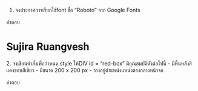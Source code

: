 1. จงประกาศการเรียกใช้font ชื่อ “Roboto” จาก Google Fonts

คำตอบ
<!doctype html>
<html>
<head>
<meta charset="utf-8">
<link rel="preconnect" href="https://fonts.gstatic.com">
<link href="https://fonts.googleapis.com/css2?family=Roboto:wght@300&display=swap" rel="stylesheet" type="text/css">
	
<title>TEST!!</title>
	<style>
		h1 {
			font-family: 'Roboto', sans-serif;
		}
	</style>
</head>

<body>
	<h1> Sujira Ruangvesh</h1>
</body>
</html>
2. จงเขียนคำสั่งเพื่อกำหนด style ให้DIV id = “red-box” มีคุณสมบัติดังต่อไปนี้
- มีพื้นหลังสีแดงขอบสีเขียว
- มีขนาด 200 x 200 px
- วางอยู่ตำแหน่งแหน่งตรงกลางหน้าจอ

คำตอบ
<!doctype html>
<html>
<head>
<meta charset="utf-8">
<link rel="preconnect" href="https://fonts.gstatic.com">
<link href="https://fonts.googleapis.com/css2?family=Roboto:wght@300&display=swap" rel="stylesheet" type="text/css">
	
<title>TEST!!</title>
	<style>
		div{
			background-color: red;
			width: 200px;
            height: 200px;
		    border: 3px solid green;
            position: absolute;
            top: 50%;
            left: 50%;
            margin-top: -100px;
            margin-left: -100px;
			
			
		}
		
		
	</style>
</head>

<body>
	<section class="red-box" >
	<div class="red-box" >

	</div>
	</section>
</body>
</html>


3. จงเขียนคำสั่งเพี่อกำหนด style ให้DIV id = “response-box” มีคุณสมบัติดังต่อไปนี้
- มีความกวา้งและความสูงเท่ากับขนาดของ browser ในปัจจุบัน เมี่อ resize browser จะปรับเปลี่ยนขนาดเท่ากับขนาดปัจจุบันของ browser
- มีพี่นหลังสีเขียวเมี่อความกว้างของหน้าจอมีขนาด >= 512px
- มีพี่นหลังสีม่วงเมี่อความกว้างของหน้าจอมีขนาด >=720px
- มีพี่นหลังสีฟ้าเมี่อความกว้างของหน้าจอมีขนาด >=1024px

คำตอบ
<!doctype html>

<html>
<head>
<meta charset="utf-8">

<meta name="viewport" content="width=device-width, initial-scale=1.0, maximum-scale=1.0, user-scalable=no">
<link  href="main.css" rel="stylesheet" >
	
</head>

<body>
<nav>
	WEB SITE
	</nav>
<main>

	<aside>
		SUJIRA RUANGVESHSUJIRA RUANGVESHSUJIRA RUANGVESHSUJIRA RUANGVESHSUJIRA RUANGVESHSUJIRA RUANGVESHSUJIRA RUANGVESHSUJIRA RUANGVESHSUJIRA RUANGVESH
			</aside>
		<article>
		SUJIRA RUANGVESHSUJIRA RUANGVESHSUJIRA RUANGVESHSUJIRA RUANGVESHSUJIRA RUANGVESHSUJIRA RUANGVESHSUJIRA RUANGVESHSUJIRA RUANGVESHSUJIRA RUANGVESHSUJIRA RUANGVESH	
			</article>
	
	

	</main>
<footer>
	copy right 2021.
	</footer>	
</body>
</html>


*{
	margin: 0;
	padding: 0;
	box-sizing: border-box;
}



nav{
	padding: 15px;
	background-color: aqua;
	
	
}


main{
	display: flex;
	padding: 15px;
	background-color: burlywood;
	justify-content: space-between;
	height: 100vh;
}
ื

aside{
	width:  70%;
	background-color: yellowgreen;
}

article{
	width:  70%;
	background-color: cadetblue;
}


footer{
	padding: 15px;
	text-align: center;
	background-color: darkred;
}

@media  screen and (min-width: 512px)  {
	main{
		flex-direction: column;
		
		background-color: green;
	}
	
	aside{
		
		width: 100%;
		height: 100%;
		
	}
	
	article{
		
		width: 100%;
        height: 100%;
	}
		}
		
		
@media  screen and (min-width: 720px)  {
	main{
		flex-direction: column;
		background-color: purple;
	}
	
	aside{
		width: 100%;
	}
	
	article{
		width: 100%;
		height: 100%;
	}
		}
		
@media  screen and (min-width: 1024px)  {
	main{
		flex-direction: column;
		background-color: blue;
	}
	aside{
		width: 100%;
	}
	
	article{
		width: 100%;
		height: 100%;
	}
		}
		

4. จงเขียนคำสั่งเพี่อกำหนดให้style ให้DIV id = “bg-box” มีคุณสมบัติดังต่อไปน้ี
- กำหนดพื้นหลังโดยใช้รูปภาพที่ชื่อว่า “bg.jpg”
- กำหนดความกว้าง 300 x 300px
- รูปพื้นหลังแสดงได้พอดีกับขนาดของ DIV
- ไม่แสดงรูปภาพพื้นหลังแบบวนซ้ำ (repeat)

คำตอบ
<!doctype html>

<html>
<head>
<meta charset="utf-8">
<link  href="exsimple4.css" rel="stylesheet" >

</head>

<body>
	
<div class="bg-box" id="bg-box" >
	<img src="bg.jpg" alt="img" />
	</div>
</body>
</html>

*{
	margin: 0;
	padding: 0;
}
img{
	width: 300px;
	height: 300px;

}


5. จงเขียนคำสั่งเพื่อกำหนด Animation ให้ DIV id=”blue-circle” มีลักษณะเป็นวงกลมสีฟ้าเคลื่อนที่จากซ้ายสุดของหน้าจอไปยังขวาสุดของหน้าจอและกลับมายังซ้ายสุดของหน้าจออีกครั้งและวนซํ้าแบบเดิมอย่างไม่มีที่สิ้นสุด

คำตอบ
<!doctype html>

<html>
<head>
<meta charset="utf-8">
<link  href="exsimple5.css" rel="stylesheet" >

</head>

<body>
	
<div id="blue-circle" >
	
	</div>
</body>
</html>

/*https://www.softmelt.com/article.php?id=452 อ้างอิง*/
 div{
    width: 140px; /* ความกว้าง */
    height: 140px; /* ความสูง */
    background: blue; /* สี */
    -moz-border-radius: 70px;
    -webkit-border-radius: 70px;
    border-radius: 70px;
	 position: absolute;
     animation-name: move;
     animation-duration: 6s;
     animation-timing-function: linear;
     animation-iteration-count: infinite;
     animation-direction: alternate;
	 
	
} 


  @keyframes move {
                0% {
                    
                    left: 0px;
                }
                50% {
                    
                    left: 500px;
                }
                100% {
                    

                    left: 1224px;
                }
                

                


            }
	    
	    
6. จงเขียนคำสั่งเพื่อกำหนด style ให้กับ Button id = “gradient-btn” ให้มีพื้นหลังแบบ gradient โดยเริ่มต้นจากสี#f6b144 ไปยังสี#e69220 แบบ linear-gradient ที่ direction 90 องศา

คำตอบ 

<!doctype html>

<html>
<head>
<meta charset="utf-8">
<link  href="exsimple6.css" rel="stylesheet" >

</head>

<body>
	
<button class="gradient-btn"></button>
</body>
</html>

*{
	margin: 0;
	padding: 0;
}

/*W3school อ้างอิง*/

button{
  
   
    background: -webkit-linear-gradient(#f6b144, #e69220); /* For Safari 5.1 to 6.0 */
    background: -o-linear-gradient(#f6b144, #e69220); /* For Opera 11.1 to 12.0 */
    background: -moz-linear-gradient(#f6b144, #e69220); /* For Firefox 3.6 to 15 */
    background: linear-gradient(#f6b144, #e69220); /* Standard syntax (must be last) */
	border: none;
    padding: 15px 32px;
    display: inline-block;
    margin: 100px 200px;
	height: 100vh;
	width: 100vh;
   
} 

7. จงเขียนคำสั่งเพื่อกำหนด style ให้กับ Button id = “fade-btn” โดยเมื่อเริ่มต้นให้ Button มีพื้นหลังสีแดงและเมื่อนํา Cursor ไปชี้(hover) จะค่อยๆ fade สีพื้นหลังเปลี่ยนเป็นสีเขียว

คำตอบ
<!doctype html>

<html>
<head>
<meta charset="utf-8">
<link  href="exsimple7.css" rel="stylesheet" >

</head>

<body>
	
<button class="button" id="fade-btn"  >Hover </button> 
	
</body>
</html>

*{
	margin: 0;
	padding: 0;
}

/*W3school อ้างอิง*/

button{
  
  display: inline-block;
  border-radius: 4px;
  background-color: red;
  border: none;
  color: #FFFFFF;
  text-align: center;
  font-size: 28px;
  padding: 20px;
  width: 200px;
  transition: all 0.5s;
  cursor: pointer;
  margin: 5px;
    
	
} 
 
button:hover{background-color: green;}

button:active {
  background-color: green;
  
}

8. จงเขียนคำสั่งเพื่อกำหนด style ให้ DIV id = “red-box” ที่มีขนาดความกว้าง 150 x 150 px เมื่อนํา Cursor ไปชี้(hover) ขนาดความกว้างและสูงจะเพิ่มเป็น 2 เท่า

คำตอบ
<!doctype html>

<html>
<head>
<meta charset="utf-8">
<link  href="exsimple8.css" rel="stylesheet" >

</head>

<body>
	
<div id="red-box"></div> 
	
</body>
</html>

*{
	margin: 0;
	padding: 0;
}

/*W3school อ้างอิง*/

div{
  
  display: inline-block;
  border-radius: 4px;
  background-color: red;
  border: none;
  padding: 20px;
  width: 150px;
  height: 150px;
  transition: all 0.5s;
  cursor: pointer;
  margin: 5px;
  position: absolute;
  top: 50%;
  left: 50%;
  margin-top: -100px;
  margin-left: -100px;
    
	
} 
 
div:hover{width: 300px; height: 300px;}

div:active {
  width: 300px; height: 300px;
  
}

  
9. จงเขียนคำสั่งเพื่อจัด Layout ของกล่องสีเขียวแดงและน้ำเงินให้ได้ผลลัพธ์ดังรูปภาพตัวอย่าง

คำตอบ
<!doctype html>

<html>
<head>
<meta charset="utf-8">
<link  href="exsimple9.css" rel="stylesheet" >

</head>

<body>
	
<div class="GR" id="green-box"></div>
<div class="R" id="red-box"></div> 
<div class="B" id="blue-box"></div> 


	
</body>
</html>




.GR{
  
  width: 250px;
  height: 150px;
  background-color: green;
  border: 1px solid black;
    
	
} 
 
.R{
	
  width: 250px;
  height: 150px;
  background-color:red;
  margin-left: 250px;
}

.B{
	
  width: 250px;
  height: 150px;
  background-color:blue;
  margin-left: 500px;
}


10. หากกำหนดให้DIV id = “parent” มีขนาดตัวอักษร 20px และภายใต้ DIV id = “parent” มี DIV id =“child” ควรกำหนดขนาดตัวอักษรใน DIV id = “child” อย่างไรให้สัมพันธ์กับ DIV id = “parent” 

คำตอบ
<!doctype html>
<html>
<head>
	<link rel="stylesheet" href="exsimple10.css" >
	</head>	
<body>

<h1 id="parent">Parent and Child</h1>
<p id="child"></p>

<script>
document.getElementById("child").innerHTML = document.getElementById("parent").innerHTML;
</script>

</body>
</html>


JS
1.หากต้องการเข้าถึงหรือค้นหา DIV element ที่มี id = “mylist” สามารถเรียกใช้ผ่าน document method ใดได้บ้าง
<ไม่เข้าใจโจทย์ทำได้เท่านี้ สามารถส่งโจทย์มาใหม่ได้นะคะ>
คำตอบ
<!DOCTYPE html>
<html>
<body>
    <input type="text" id="mylist" value="">  
    <button onclick="myFunction()">Try it</button>
    
    <p id="demo"></p>
    
    <script>
       var num = [60, 70, 80, 90];

       function checkAdult(num) {
       return num >= 70;
                       }

       function myFunction() {
        document.getElementById("demo").innerHTML =num.find(checkAdult);
                           }

        
    </script>
 
</body>
</html>

2.จงเขียน style โดยใช้Javascript ให้DIV ที่มีid = “box” ให้มีกรอบสีเขียว พื้นหลังสีแดง มีค่า alpha ที่ 0.7 มีความกว้าง 100px และความสูง 100px

คำตอบ
<!DOCTYPE html>
<html>
    <body>
        
        <p id="p2"></p>

     <script>
      
      document.getElementById("p2").style.backgroundColor = "rgba(255,0,0,0.7)";
      document.getElementById("p2").style.width="100px";
      document.getElementById("p2").style.height="100px";
      document.getElementById("p2").style.border="medium solid green";

      </script>
    </body>
</html>

3.จงเขียนชุดคำสั่งเพื่อดึงข้อมูลที่ถูกกรอกลงในช่อง input ที่มีtype = text

คำตอบ
<!DOCTYPE html>
<html>
<body>

Field1: <input type="text" id="field1" value=""><br><br>

<button onclick="myFunction()">Copy Text</button>

<p id="demo"></p>

<script>
function myFunction() {
  document.getElementById("demo").innerHTML = document.getElementById("field1").value;
}
</script>

</body>
</html>

4.จงเขียนชุดคำสั่งเพื่อดึงข้อมูลที่ถูกเลือกในช่อง Input ที่มีtype = checkbox และ type = radio

คำตอบ
5. จงเขียนชุดคำสั่งเพื่อดึงข้อมูลที่ถูกเลือกใน select input

คำตอบ
<!DOCTYPE html>
<html>
<body>

    <form >
        <label for="cars">Choose a car:</label>
        <select name="cars" id="cars">
          <option value="toyota">toyota</option>
          <option value="honda">honda</option>
          <option value="isuzu">isuzu</option>
          <option value="MG">MG</option>
        </select>
        <br><br>
        
      </form>

<button onclick="myFunction()">Try Me</button>

<p id="demo"></p>

<script>
function myFunction() {
  document.getElementById("demo").innerHTML = document.getElementById("cars").value;
}
</script>

</body>
</html>

6. จงเขียน class โดยมี property price, amount และ discount และมีmethod ใน class ประกอบด้วย setPrice() เพื่อส่งค่า ให้price, setAmount() เพื่อส่งค่า ให้amount และ setDiscount() เพื่อส่งค่าให้
discount และ method summary() เพื่อ return ค่า (amount * price) - discount

คำตอบ


7.จงเขียนฟังก์ชันหรือชุดคำสั่งที่จะให้แสดงข้อความ “I Love You” ใน DIV element ที่มีid =“love-message” โดยข้อความจะแสดงเมื่อเวลาผ่านไปแล้ว 8 วินาที
ตัวอย่าง ผลลัพธ์
<div id=”love-message”>
I Love You
</div>

คำตอบ
<!DOCTYPE html>
<html lang="en">
<head>
    <meta charset="UTF-8">
    <meta http-equiv="X-UA-Compatible" content="IE=edge">
    <meta name="viewport" content="width=device-width, initial-scale=1.0">
    <title>JS7</title>
    
</head>
<body>
	
    <style>
        div{
            background-color: antiquewhite;
            width: 100px;
            height: 50px;
            margin: auto;
            font: 1em sans-serif  ;
            

        }
    </style>
    
    <div id="love-message"></div>
    
    
    <script>
      
      var seconds_left = 7 ;
      var interval=setInterval(function() {
      document.getElementById('love-message').innerHTML=--seconds_left;

    if (seconds_left <=0)
    {
        document.getElementById('love-message').innerHTML='I Love You';
        clearInterval(interval);
      }
     }, 1000);

     
    </script>
</body>
</html>

8. จงเขียนฟังก์ชันหรือชุดคำสั่งให้แสดงข้อความ “I Like You” ใน DIV element ที่มี id = “like-message” โดยข้อความจะถูกเพิ่มเข้าไปต่อท้ายข้อความก่อนหน้า ทุกๆ 5 วินาที
ตัวอย่างผลลัพธ์
<div id=”like-message”>
I Like You
I Like You
I Like You
</div>

คำตอบ


10.จงเขียนฟังก์ชั่นหรือชุดคำสั่งเพื่อสลับตำแหน่งตัวอักษร (reverse) ของประโยค “I Love Javascript” เป็น “tpircsavaJ evoL I”

คำตอบ
<!DOCTYPE html>
<html>
<body>
<script>
 
 let site = "I Love Javascripts";
 let reversed = "";

  // Reverse string
  for (let i = site.length - 1; i >= 0; i--) {
    reversed += site[i];
}

console.log("Original: " + site);
console.log("Reversed: " + reversed);

</script>

</body>
</html>
